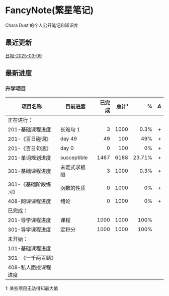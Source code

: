 # FancyNote(繁星笔记)
Chara Dust 的个人公开笔记和知识库

## 最近更新
[日报-2025-03-09](./log/2025-03-19)


## 最新进度

### 升学项目

| 项目名称         | 目前进度        |  已完成 |  总计¹ |      % | $\Delta$ |
| ------------ | ----------- | ---: | ---: | -----: | -------: |
| 正在进行：        |             |      |      |        |          |
| 201-基础课程进度   | 长难句 1       |    3 | 1000 |   0.3% |        + |
| 201-《百日碰词》   | day 49      |   49 |  100 |    49% |        + |
| 201-《百日句透》   | day 0       |    0 |  100 |     0% |        + |
| 201-单词规划进度   | susceptible | 1467 | 6188 | 23.71% |        + |
| 301-基础课程进度   | 未定式求极限      |    3 | 1000 |   0.3% |        + |
| 301-《基础阶段练习》 | 函数的性质       |    0 | 1000 |     0% |        + |
| 408-网课课程进度   | 绪论          |    0 | 1000 |     0% |        + |
| 已完成：         |             |      |      |        |          |
| 201-导学课程进度   | 课程          | 1000 | 1000 |   100% |          |
| 301-导学课程进度   | 定积分         | 1000 | 1000 |   100% |          |
| 未开始：         |             |      |      |        |          |
| 101-基础课程进度   |             |      |      |        |          |
| 301-《一千两百题》  |             |      |      |        |          |
| 408-私人面授课程进度 |             |      |      |        |          |
1: 某些项目无法得知最大值

